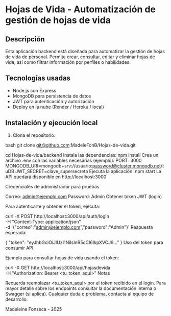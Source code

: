 # Hojas de Vida - Automatización de gestión de hojas de vida

## Descripción

Esta aplicación backend está diseñada para automatizar la gestión de hojas de vida de personal. Permite crear, consultar, editar y eliminar hojas de vida, así como filtrar información por perfiles o habilidades.

## Tecnologías usadas

- Node.js con Express
- MongoDB para persistencia de datos
- JWT para autenticación y autorización
- Deploy en la nube (Render / Heroku / local)

## Instalación y ejecución local

1. Clona el repositorio:

bash
git clone git@github.com:MadeleFonB/Hojas-de-vida.git

cd Hojas-de-vida/backend
Instala las dependencias:
npm install
Crea un archivo .env con las variables necesarias (ejemplo):
PORT=3000
MONGODB_URI=mongodb+srv://usuario:password@cluster.mongodb.net/tuDB
JWT_SECRET=clave_supersecreta
Ejecuta la aplicación:
npm start
La API quedará disponible en http://localhost:3000

Credenciales de administrador para pruebas

Correo: admin@ejemplo.com
Password: Admin
Obtener token JWT (login)

Para autenticarte y obtener el token, ejecuta:

curl -X POST http://localhost:3000/api/auth/login \
-H "Content-Type: application/json" \
-d '{"correo":"admin@ejemplo.com","password":"Admin"}'
Respuesta esperada:

{
  "token": "eyJhbGciOiJIUzI1NiIsInR5cCI6IkpXVCJ9..."
}
Uso del token para consumir API

Ejemplo para consultar hojas de vida usando el token:

curl -X GET http://localhost:3000/api/hojasdevida \
-H "Authorization: Bearer <tu_token_aqui>"
Notas

Recuerda reemplazar <tu_token_aqui> por el token recibido en el login.
Para mayor detalle sobre los endpoints consultar la documentación interna o Swagger (si aplica).
Cualquier duda o problema, contacta al equipo de desarrollo.

Madeleine Fonseca - 2025
